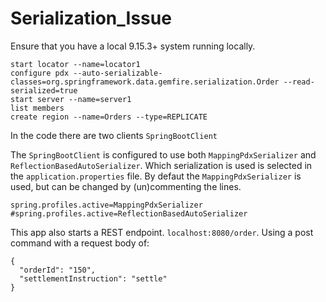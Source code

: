# Serialization_Issue

Ensure that you have a local 9.15.3+ system running locally.

```
start locator --name=locator1
configure pdx --auto-serializable-classes=org.springframework.data.gemfire.serialization.Order --read-serialized=true
start server --name=server1
list members
create region --name=Orders --type=REPLICATE
```

In the code there are two clients `SpringBootClient`

The `SpringBootClient` is configured to use both `MappingPdxSerializer` and `ReflectionBasedAutoSerializer`. Which serialization is used is selected in the `application.properties` file.
By defaut the `MappingPdxSerializer` is used, but can be changed by (un)commenting the lines. 

```
spring.profiles.active=MappingPdxSerializer
#spring.profiles.active=ReflectionBasedAutoSerializer
```
This app also starts a REST endpoint. `localhost:8080/order`. Using a post command with a request body of:
```
{
  "orderId": "150",
  "settlementInstruction": "settle"
}
``` 

